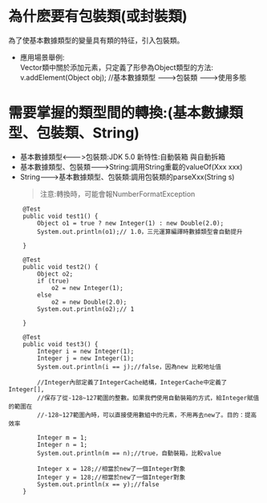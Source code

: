 # 為什麽要有包裝類(或封裝類)
為了使基本數據類型的變量具有類的特征，引入包裝類。

* 應用場景舉例:  
	Vector類中關於添加元素，只定義了形參為Object類型的方法:  
	v.addElement(Object obj);   //基本數據類型 --->包裝類 --->使用多態

# 需要掌握的類型間的轉換:(基本數據類型、包裝類、String)
* 基本數據類型<--->包裝類:JDK 5.0 新特性:自動裝箱 與自動拆箱
* 基本數據類型、包裝類--->String:調用String重載的valueOf(Xxx xxx)
* String--->基本數據類型、包裝類:調用包裝類的parseXxx(String s)
	>注意:轉換時，可能會報NumberFormatException

```
	@Test
	public void test1() {
		Object o1 = true ? new Integer(1) : new Double(2.0);
		System.out.println(o1);// 1.0，三元運算編譯時數據類型會自動提升

	}

	@Test
	public void test2() {
		Object o2;
		if (true)
			o2 = new Integer(1);
		else
			o2 = new Double(2.0);
		System.out.println(o2);// 1

	}

	@Test
	public void test3() {
		Integer i = new Integer(1);
		Integer j = new Integer(1);
		System.out.println(i == j);//false，因為new 比較地址值
		
		//Integer內部定義了IntegerCache結構，IntegerCache中定義了Integer[],
		//保存了從-128~127範圍的整數。如果我們使用自動裝箱的方式，給Integer賦值的範圍在
		//-128~127範圍內時，可以直接使用數組中的元素，不用再去new了。目的：提高效率
		
		Integer m = 1;
		Integer n = 1;
		System.out.println(m == n);//true，自動裝箱，比較value

		Integer x = 128;//相當於new了一個Integer對象
		Integer y = 128;//相當於new了一個Integer對象
		System.out.println(x == y);//false
	}

```